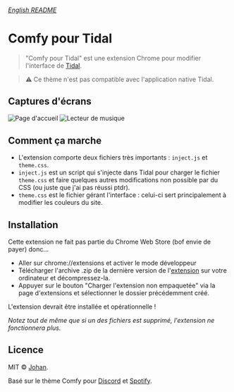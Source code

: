 ###### [English README](./README.md)

# Comfy pour Tidal

> "Comfy pour Tidal" est une extension Chrome pour modifier l'interface de [Tidal](https://tidal.com).

> ⚠️ Ce thème n'est pas compatible avec l'application native Tidal.


## Captures d'écrans

![Page d'accueil](https://us-east-1.tixte.net/uploads/images.johanstickman.com/comfy_for_tidal-homepage.jpg)
![Lecteur de musique](https://us-east-1.tixte.net/uploads/images.johanstickman.com/comfy_for_tidal-song_lyrics.jpg)


## Comment ça marche

* L'extension comporte deux fichiers très importants : `inject.js` et `theme.css`.
* `inject.js` est un script qui s'injecte dans Tidal pour charger le fichier `theme.css` et faire quelques autres modifications non possible par du CSS (ou juste que j'ai pas réussi ptdr).
* `theme.css` est le fichier gérant l'interface : celui-ci sert principalement à modifier les couleurs du site.


## Installation

Cette extension ne fait pas partie du Chrome Web Store (bof envie de payer) donc...
* Aller sur chrome://extensions et activer le mode développeur
* Télécharger l'archive .zip de la dernière version de l'[extension](https://github.com/johan-perso/comfy-for-tidal/releases) sur votre ordinateur et décompressez-la.
* Appuyer sur le bouton "Charger l'extension non empaquetée" via la page d'extensions et sélectionner le dossier précédemment créé.

L'extension devrait être installée et opérationnelle !

*Notez tout de même que si un des fichiers est supprimé, l'extension ne fonctionnera plus.*


## Licence

MIT © [Johan](https://johanstickman.com).

Basé sur le thème Comfy pour [Discord](https://github.com/NYRI4/Comfy) et [Spotify](https://github.com/NYRI4/Comfy-spicetify).